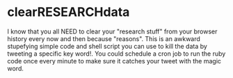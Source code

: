 # clearRESEARCHdata
I know that you all NEED to clear your "research stuff" from your browser history every now and then because "reasons". This is an awkward stupefying simple code and shell script you can use to kill the data by tweeting a specific key word!. You could schedule a cron job to run the ruby code once every minute to make sure it catches your tweet with the magic word.
